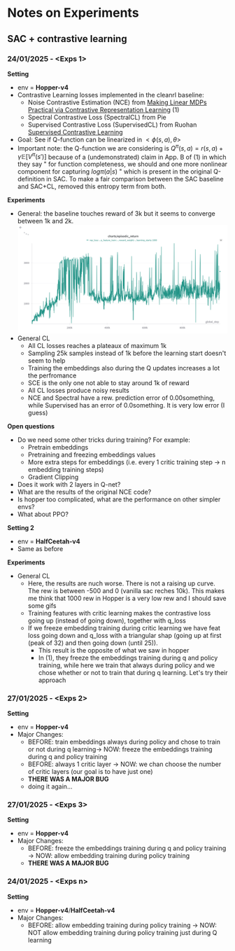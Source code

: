 # Notes on Experiments

## SAC + contrastive learning

### 24/01/2025 - \<Exps 1\>

**Setting**
* env = __Hopper-v4__
* Contrastive Learning losses implemented in the cleanrl baseline:
    * Noise Contrastive Estimation (NCE) from [Making Linear MDPs Practical via Contrastive Representation Learning](https://arxiv.org/pdf/2207.07150) (1)
    * Spectral Contrastive Loss (SpectralCL) from Pie
    * Supervised Contrastive Loss (SupervisedCL) from Ruohan [Supervised Contrastive Learning](https://arxiv.org/pdf/2004.11362.pdf)
* Goal: See if Q-function can be linearized in $<\phi(s,a), \theta>$
* Important note: the Q-function we are considering is $Q^\pi(s,a) = r(s,a) + \gamma \mathbb{E}[V^\pi (s')]$ because of a (undemonstrated) claim in App. B of (1) in which they say " for function completeness, we should and one more nonlinear component for capturing $log \pi (a|s)$ " which is present in the original Q-definition in SAC. To make a fair comparison between the SAC baseline and SAC+CL, removed this entropy term from both.

**Experiments**
* General: the baseline touches reward of 3k but it seems to converge between 1k and 2k. ![Vanilla SAC - Seed 0!](plots/250124/sac_baseline.png "Vanilla SAC")
* General CL
    * All CL losses reaches a plateaux of maximum 1k
    * Sampling 25k samples instead of 1k before the learning start doesn't seem to help
    * Training the embeddings also during the Q updates increases a lot the perfromance
    * SCE is the only one not able to stay around 1k of reward
    * All CL losses produce noisy results
    * NCE and Spectral have a rew. prediction error of 0.00something, while Supervised has an error of 0.0something. It is very low error (I guess)

**Open questions**
* Do we need some other tricks during training? For example:
    * Pretrain embeddings
    * Pretraining and freezing embeddings values
    * More extra steps for embeddings (i.e. every 1 critic training step -> n embedding training steps)
    * Gradient Clipping
* Does it work with 2 layers in Q-net?
* What are the results of the original NCE code?
* Is hopper too complicated, what are the performance on other simpler envs?
* What about PPO?

**Setting 2**
* env = __HalfCeetah-v4__
* Same as before

**Experiments**
* General CL
    * Here, the results are nuch worse. There is not a raising up curve. The rew is between -500 and 0 (vanilla sac reches 10k). This makes me think that 1000 rew in Hopper is a very low rew and I should save some gifs
    * Training features with critic learning makes the contrastive loss going up (instead of going down), together with q_loss
    * If we freeze embedding training during critic learning we have feat loss going down and q_loss with a triangular shap (going up at first (peak of 32) and then going down (until 25)). 
        * This result is the opposite of what we saw in hopper
        * In (1), they freeze the embeddings training during q and policy training, while here we train that always during policy and we chose whether or not to train that during q learning. Let's try their approach

### 27/01/2025 - \<Exps 2\>

**Setting**

* env = __Hopper-v4__
* Major Changes:
    * BEFORE: train embeddings always during policy and chose to train or not during q learning-> NOW: freeze the embeddings training during q and policy training
    * BEFORE: always 1 critic layer -> NOW: we chan choose the number of critic layers (our goal is to have just one)
    * **THERE WAS A MAJOR BUG**
    * doing it again...


### 27/01/2025 - \<Exps 3\>

**Setting**

* env = __Hopper-v4__
* Major Changes:
    * BEFORE:  freeze the embeddings training during q and policy training -> NOW: allow embedding training during policy training
    * **THERE WAS A MAJOR BUG**


### 24/01/2025 - \<Exps n\>

**Setting**

* env = __Hopper-v4__/__HalfCeetah-v4__
* Major Changes:
    * BEFORE:  allow embedding training during policy training -> NOW: NOT allow embedding training during policy training just during Q learning
